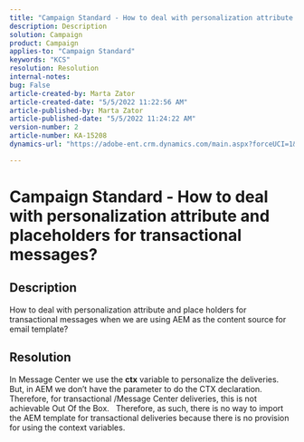 ```yaml
---
title: "Campaign Standard - How to deal with personalization attribute and placeholders for transactional messages?"
description: Description
solution: Campaign
product: Campaign
applies-to: "Campaign Standard"
keywords: "KCS"
resolution: Resolution
internal-notes: 
bug: False
article-created-by: Marta Zator
article-created-date: "5/5/2022 11:22:56 AM"
article-published-by: Marta Zator
article-published-date: "5/5/2022 11:24:22 AM"
version-number: 2
article-number: KA-15208
dynamics-url: "https://adobe-ent.crm.dynamics.com/main.aspx?forceUCI=1&pagetype=entityrecord&etn=knowledgearticle&id=91904fb4-65cc-ec11-a7b5-6045bd00dbbc"

---
```

# Campaign Standard - How to deal with personalization attribute and placeholders for transactional messages?

## Description


How to deal with personalization attribute and place holders for transactional messages when we are using AEM as the content source for email template?


## Resolution


In Message Center we use the <b>ctx</b> variable to personalize the deliveries.
  
 But, in AEM we don’t have the parameter to do the CTX declaration.
  
 Therefore, for transactional /Message Center deliveries, this is not achievable Out Of the Box.
  
 Therefore, as such, there is no way to import the AEM template for transactional deliveries because there is no provision for using the context variables.
